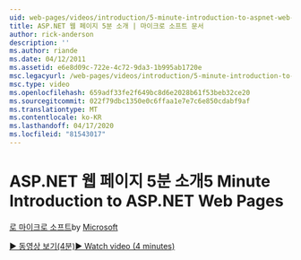 ```yaml
---
uid: web-pages/videos/introduction/5-minute-introduction-to-aspnet-web-pages
title: ASP.NET 웹 페이지 5분 소개 | 마이크로 소프트 문서
author: rick-anderson
description: ''
ms.author: riande
ms.date: 04/12/2011
ms.assetid: e6e8d09c-722e-4c72-9da3-1b995ab1720e
msc.legacyurl: /web-pages/videos/introduction/5-minute-introduction-to-aspnet-web-pages
msc.type: video
ms.openlocfilehash: 659adf33fe2f649bc8d6e2028b61f53beb32ce20
ms.sourcegitcommit: 022f79dbc1350e0c6ffaa1e7e7c6e850cdabf9af
ms.translationtype: MT
ms.contentlocale: ko-KR
ms.lasthandoff: 04/17/2020
ms.locfileid: "81543017"
---
```

# <a name="5-minute-introduction-to-aspnet-web-pages"></a><span data-ttu-id="af8fc-102">ASP.NET 웹 페이지 5분 소개</span><span class="sxs-lookup"><span data-stu-id="af8fc-102">5 Minute Introduction to ASP.NET Web Pages</span></span>

<span data-ttu-id="af8fc-103">[로 마이크로 소프트](https://github.com/microsoft)</span><span class="sxs-lookup"><span data-stu-id="af8fc-103">by [Microsoft](https://github.com/microsoft)</span></span>

[<span data-ttu-id="af8fc-104">&#9654; 동영상 보기(4분)</span><span class="sxs-lookup"><span data-stu-id="af8fc-104">&#9654; Watch video (4 minutes)</span></span>](https://channel9.msdn.com/Blogs/ASP-NET-Site-Videos/5-minute-introduction-to-aspnet-web-pages)

